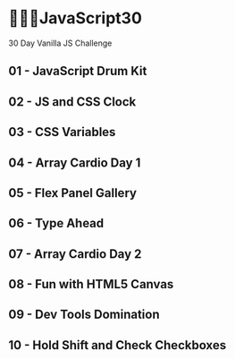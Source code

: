 # 🏃🏻‍♀️JavaScript30
30 Day Vanilla JS Challenge 

## 01 - JavaScript Drum Kit
## 02 - JS and CSS Clock
## 03 - CSS Variables
## 04 - Array Cardio Day 1
## 05 - Flex Panel Gallery
## 06 - Type Ahead
## 07 - Array Cardio Day 2
## 08 - Fun with HTML5 Canvas
## 09 - Dev Tools Domination
## 10 - Hold Shift and Check Checkboxes
